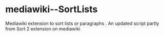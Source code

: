# mediawiki--SortLists
Mediawiki extension to sort lists or paragraphs . An updated script partly from Sort 2 extension on mediawiki 
